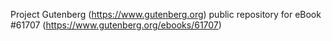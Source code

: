 Project Gutenberg (https://www.gutenberg.org) public repository for eBook #61707 (https://www.gutenberg.org/ebooks/61707)
